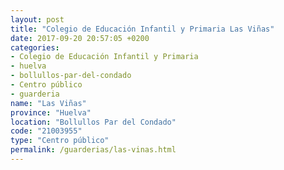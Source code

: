 ```yaml
---
layout: post
title: "Colegio de Educación Infantil y Primaria Las Viñas"
date: 2017-09-20 20:57:05 +0200
categories:
- Colegio de Educación Infantil y Primaria
- huelva
- bollullos-par-del-condado
- Centro público
- guarderia
name: "Las Viñas"
province: "Huelva"
location: "Bollullos Par del Condado"
code: "21003955"
type: "Centro público"
permalink: /guarderias/las-vinas.html
---
```

